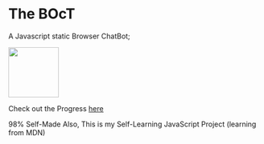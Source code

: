 # The BOcT
<p>A Javascript static Browser ChatBot;</p>

<img src="https://raw.githubusercontent.com/FortAwesome/Font-Awesome/master/svgs/solid/robot.svg" width="100px">

<p>Check out the Progress <a href="https://the-ucs-variable.github.io/The-BOcT/">here</a></p>

98% Self-Made
Also, This is my Self-Learning JavaScript Project (learning from MDN)
